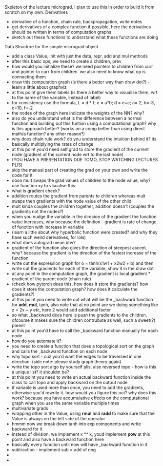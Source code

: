 Skeleton of the lecture micrograd. I plan to use this in order to build it from scratch on my own.
Derivatives
- derivative of a function, chain rule, backpropagation, write notes
- get derivatives of a complex function if possible, here the derivatives should be written in terms of computation graphs
- sketch out these functions to understand what these functions are doing

Data Structure for the simple micrograd object
- add a class Value, init with just the data, repr, add and mul methods
- after this basic ops, we need to create a children, prev
- how would you initialize these? we need pointers to children from curr and pointer to curr from children. we also need to know what op is connecting them
- draw this computation graph (is there a better way than draw dot?) - learn a little about graphviz
- at this point give them labels (is there a better way to visualise them, wrt to the name of the variable, instead of label)
- for consistency use the formula, L = d * f; e = a*b; d = e+c; a= 2, b=-3, c=10, f=-2
- the nodes of the graph here indicate the weights of the NN? why?
- also do you understand what is the difference between a normal function and building out this funtion using a computational graph? 
why is this approach better? (works on a comp better than using direct math/a function? any other reason?)
- why does chain rule work? do you understand the intuition behind it? its basically multiplying the rates of change
- at this point you'd need self.grad to store the gradient of the current node (gradient of the current node wrt to the last node)
- (YOU HAVE A PRESENTATION DUE TOMO, STOP WATCHING LECTURES PLIS)
- skip the manual part of creating the grad on your own and write the code for it
- oooo mult swaps the grad values of children to the node value, why? use function xy to visualise this
- what is gradient check? 
- addition routes the gradient from parents to children whereas mult swaps then gradients with the node value of the other child 
- mult kinda couples the children together, addition doesn't (couples the gradients not the nodes?)
- when you nudge the variable in the direcion of the gradient the function value increases, why because the definition - gradient is rate of change of function with increase in variable
- (learn a little about why hyperbolic function were created? and why they have such weird derivatives, for lols)
- what does autograd mean btw?
- gradient of the function also gives the direction of steepest ascent, why? because the gradient is the direction of the fastest increase of the function
- write out the expression graph for o = tanh(x1w1 + x2w2 + b) and then write out the gradients for each of the variable, show it in the draw dot
- at any point in the computation graph, the gradient is local gradient * gradient of the parent node (chain rule)
- (check how pytorch does this, how does it store the gradients? how does it store the computation graph? how does it calculate the gradients?)
- at this point you need to write out what will be the _backward function for __add__, __mul__, tanh, also note that at no point are we doing something like z = 2x + y etc, here 2 would add additional factor
- so what _backward does here is *push* the gradients to the children, ofcourse it makes sure the children contrubute as well, such a sweet(?) parent
- at this point you'd have to call the _backward function manually for each node
- how do you automate it?
- you need to create a function that does a topological sort on the graph and calls the _backward function on each node
- why topo sort - cuz you'd want the edges to be traversed in one direction. (side note: please study graph theory again)
- write the topo sort algo by yourself plis, also reversed topo - how is this a unique list? it shouldnt be?
- at this point you need to write an actual backward function inside the class to call topo and apply backward on the output node
- if variable is used more than once, you need to add the gradients, otherwise you'd rewrite it. how would you figure this out? why does this work? because you have accumulative effects on the computational graph when you use the same variable multiple times
- multivariate grads
- wrapping other in the Value, using __rmul__ and __radd__ to make sure that the Value is always on the left side of the operator
- hmmm now we break down tanh into exp components and write backward for it 
- instead of division, we implement x ** k, youd implement __pow__ at this point and also have a backward function here
- basically every function until now will have _backward function in it
- subtraction - implement sub = add of neg
- 
- 